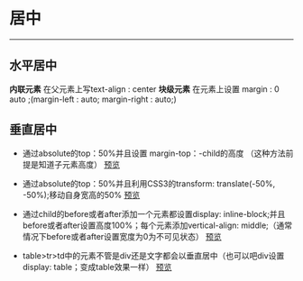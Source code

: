 # 居中

---

## 水平居中

**内联元素**
在父元素上写text-align : center
**块级元素**
在元素上设置 margin : 0 auto ;(margin-left : auto;   margin-right : auto;)


## 垂直居中

- 通过absolute的top：50%并且设置 margin-top：-child的高度 （这种方法前提是知道子元素高度）
[预览](http://js.jirengu.com/fowujuheru/1/edit)

- 通过absolute的top：50%并且利用CSS3的transform: translate(-50%, -50%);移动自身宽高的50%
[预览](http://js.jirengu.com/fowujuheru/1/edit)

- 通过child的before或者after添加一个元素都设置display: inline-block;并且before或者after设置高度100%；每个元素添加vertical-align: middle;（通常情况下before或者after设置宽度为0为不可见状态）
[预览](http://js.jirengu.com/lexiluwake/1/edit)

- table>tr>td中的元素不管是div还是文字都会以垂直居中（也可以吧div设置display: table；变成table效果一样）
[预览](http://js.jirengu.com/fetibotide/1/edit)



